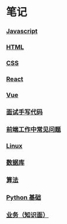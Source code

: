 # 笔记

### [Javascript](./js.md)

### [HTML](./html.md)

### [CSS](./css.md)

### [React](./react.md)

### [Vue](./vue.md)

### [面试手写代码](./hand_written_code.md)

### [前端工作中常见问题](./frequently_problems_in_front_end_work.md)

### [Linux](./linux.md)

### [数据库](./database.md)

### [算法](./algorithm.md)

### [Python 基础](./python_base.md)

### [业务（知识面）](./knowledge_more.md)

